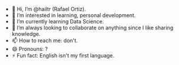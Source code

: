 - 👋 Hi, I’m @hailtr (Rafael Ortiz).
- 👀 I’m interested in learning, personal development.
- 🌱 I’m currently learning Data Science.
- 💞️ I’m always looking to collaborate on anything since I like sharing knowledge.
- 📫 How to reach me: don't.
- 😄 Pronouns: ?
- ⚡ Fun fact: English isn't my first language.

<!---
hailtr/hailtr is a ✨ special ✨ repository because its `README.md` (this file) appears on your GitHub profile.
You can click the Preview link to take a look at your changes.
--->
